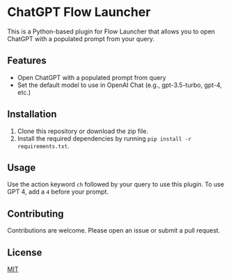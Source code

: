 # ChatGPT Flow Launcher

This is a Python-based plugin for Flow Launcher that allows you to open ChatGPT with a populated prompt from your query.

## Features

- Open ChatGPT with a populated prompt from query
- Set the default model to use in OpenAI Chat (e.g., gpt-3.5-turbo, gpt-4, etc.)

## Installation

1. Clone this repository or download the zip file.
2. Install the required dependencies by running `pip install -r requirements.txt`.

## Usage

Use the action keyword `ch` followed by your query to use this plugin.
To use GPT 4, add a `4` before your prompt.

## Contributing

Contributions are welcome. Please open an issue or submit a pull request.

## License

[MIT](https://choosealicense.com/licenses/mit/)